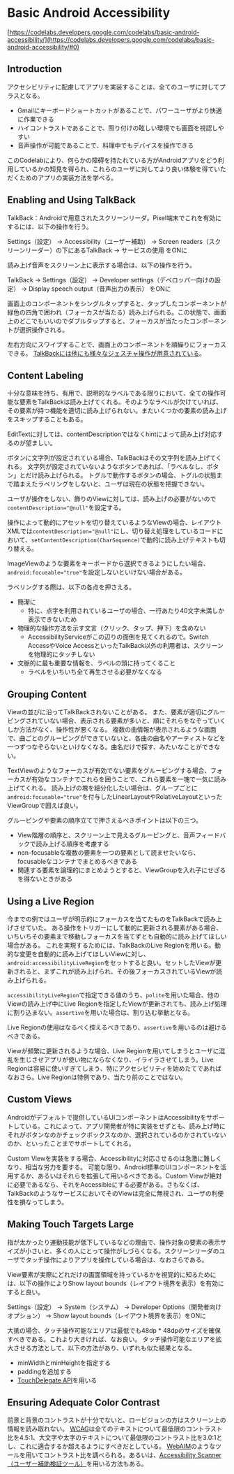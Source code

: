 # Basic Android Accessibility

[https://codelabs.developers.google.com/codelabs/basic-android-accessibility/](https://codelabs.developers.google.com/codelabs/basic-android-accessibility/#0)

## Introduction

アクセシビリティに配慮してアプリを実装することは、全てのユーザに対してプラスとなる。
  - Gmailにキーボードショートカットがあることで、パワーユーザがより快適に作業できる
  - ハイコントラストであることで、照り付けの眩しい環境でも画面を視認しやすい
  - 音声操作が可能であることで、料理中でもデバイスを操作できる

このCodelabにより、何らかの障碍を持たれている方がAndroidアプリをどう利用しているかの知見を得られ、これらのユーザに対してより良い体験を得ていただくためのアプリの実装方法を学べる。

## Enabling and Using TalkBack

TalkBack：Androidで用意されたスクリーンリーダ。Pixel端末でこれを有効にするには、以下の操作を行う。

Settings（設定） -> Accessibility（ユーザー補助） -> Screen readers（スクリーンリーダー）の下にあるTalkBack -> サービスの使用 をONに

読み上げ音声をスクリーン上に表示する場合は、以下の操作を行う。

TalkBack -> Settings（設定） -> Developer settings（デベロッパー向けの設定） -> Display speech output（音声出力の表示） をONに

画面上のコンポーネントをシングルタップすると、タップしたコンポーネントが緑色の四角で囲われ（フォーカスが当たる）読み上げられる。この状態で、画面上のどこでもいいのでダブルタップすると、フォーカスが当たったコンポーネントが選択操作される。

左右方向にスワイプすることで、画面上のコンポーネントを順繰りにフォーカスできる。
[TalkBackには他にも様々なジェスチャ操作が用意されている](https://support.google.com/accessibility/android/answer/6151827)。

## Content Labeling

十分な意味を持ち、有用で、説明的なラベルである限りにおいて、全ての操作可能な要素をTalkBackは読み上げてくれる。そのようなラベルが欠けていれば、その要素が持つ機能を適切に読み上げられない。またいくつかの要素の読み上げをスキップすることもある。

EditTextに対しては、contentDescriptionではなくhintによって読み上げ対応するのが望ましい。

ボタンに文字列が設定されている場合、TalkBackはその文字列を読み上げてくれる。
文字列が設定されていないようなボタンであれば、「ラベルなし、ボタン」とだけ読み上げられる。
トグルで動作するボタンの場合、トグルの状態まで踏まえたラベリングをしないと、ユーザは現在の状態を把握できない。

ユーザが操作をしない、飾りのViewに対しては、読み上げの必要がないので`contentDescription="@null"`を設定する。

操作によって動的にアセットを切り替えているようなViewの場合、レイアウトXMLでは`contentDescription="@null"`にし、切り替え処理をしているコードにおいて、`setContentDescription(CharSequence)`で動的に読み上げテキストも切り替える。

ImageViewのような要素をキーボードから選択できるようにしたい場合、`android:focusable="true"`を設定しないといけない場合がある。

ラベリングする際は、以下の各点を押さえる。
- 簡潔に
  - 特に、点字を利用されているユーザの場合、一行あたり40文字未満しか表示できないため
- 物理的な操作方法を示す文言（クリック、タップ、押下）を含めない
  - AccessibilityServiceがこの辺りの面倒を見てくれるので。Switch AccessやVoice AccessといったTalkBack以外の利用者は、スクリーンを物理的にタッチしない
- 文脈的に最も重要な情報を、ラベルの頭に持ってくること
  - ラベルをいちいち全て再生させる必要がなくなる

## Grouping Content

Viewの並びに沿ってTalkBackされないことがある。
また、要素が適切にグルーピングされていない場合、表示される要素が多いと、順にそれらをなぞっていくしか方法がなく、操作性が悪くなる。
複数の曲情報が表示されるような画面で、曲ごとのグルーピングができていないと、各曲の曲名やアーティストなどを一つずつなぞらないといけなくなる。曲名だけで探す、みたいなことができない。

TextViewのようなフォーカスが有効でない要素をグルーピングする場合、フォーカスが有効なコンテナでこれらを囲うことで、これら要素を一塊で一気に読み上げてくれる。
読み上げの塊を細分化したい場合は、グループごとに`android:focusable="true"`を付与したLinearLayoutやRelativeLayoutといったViewGroupで囲えば良い。

グルーピングや要素の順序立てで押さえるべきポイントは以下の三つ。
- View階層の順序と、スクリーン上で見えるグルーピングと、音声フィードバックで読み上げる順序を考慮する
- non-focusableな複数の要素を一つの要素として読ませたいなら、focusableなコンテナでまとめるべきである
- 関連する要素を論理的にまとめようとすると、ViewGroupを入れ子にせざるを得ないときがある

## Using a Live Region

今までの例ではユーザが明示的にフォーカスを当てたものをTalkBackで読み上げさせていた。
ある操作をトリガーにして動的に更新される要素がある場合、いちいちその要素まで移動しフォーカスを当てずとも自動的に読み上げてほしい場合がある。
これを実現するためには、TalkBackのLive Regionを用いる。動的な変更を自動的に読み上げてほしいViewに対し、`android:accessibilityLiveRegion`をセットすると良い。セットしたViewが更新されると、まずこれが読み上げられ、その後フォーカスされているViewが読み上げられる。

`accessibilityLiveRegion`で指定できる値のうち、`polite`を用いた場合、他のViewの読み上げ中にLive Regionを指定したViewが更新されても、読み上げ処理に割り込まない。`assertive`を用いた場合は、割り込む挙動となる。

Live Regionの使用はなるべく控えるべきであり、`assertive`を用いるのは避けるべきである。

Viewが頻繁に更新されるような場合、Live Regionを用いてしまうとユーザに混乱を生じさせアプリが使い物にならなくなり、イライラさせてしまう。Live Regionは容易に使いすぎてしまう、特にアクセシビリティを始めたてであればなおさら。Live Regionは特例であり、当たり前のことではない。

## Custom Views

Androidがデフォルトで提供しているUIコンポーネントはAccessibilityをサポートしている。これによって、アプリ開発者が特に実装をせずとも、読み上げ時にそれがボタンなのかチェックボックスなのか、選択されているのかされていないのか、といったことまでサポートしてくれる。

Custom Viewを実装をする場合、Accessibilityに対応させるのは急激に難しくなり、相当な労力を要する。
可能な限り、Android標準のUIコンポーネントを活用するか、あるいはそれらを拡張して用いるべきである。Custom Viewが絶対に必要であるなら、それをAccessibleにする必要がある。さもなくば、TalkBackのようなサービスにおいてそのViewは完全に無視され、ユーザの利便性を損なってしまう。

## Making Touch Targets Large

指が太かったり運動技能が低下しているなどの理由で、操作対象の要素の表示サイズが小さいと、多くの人にとって操作がしづらくなる。スクリーンリーダのユーザでタッチ操作によりアプリを操作している場合は、なおさらである。

View要素が実際にどれだけの画面領域を持っているかを視覚的に知るためには、以下の操作によりShow layout bounds（レイアウト境界を表示）を有効にすると良い。

Settings（設定） -> System（システム） -> Developer Options（開発者向けオプション） -> Show layout bounds（レイアウト境界を表示）をONに


大抵の場合、タッチ操作可能なエリアは最低でも48dp * 48dpのサイズを確保すべきである。これより大きければ、なお良い。
タッチ操作可能なエリアを拡大させる方法として、以下の方法があり、いずれも似た結果となる。

- minWidthとminHeightを指定する
- paddingを追加する
- [TouchDelegate API](http://developer.android.com/reference/android/view/TouchDelegate.html)を用いる

## Ensuring Adequate Color Contrast

前景と背景のコントラストが十分でないと、ロービジョンの方はスクリーン上の情報を読み取れない。
[WCAG](http://www.w3.org/TR/UNDERSTANDING-WCAG20/visual-audio-contrast-contrast.html)は全てのテキストについて最低限のコントラスト比を4.5:1、大文字や太字のテキストについて最低限のコントラスト比を3.0:1とし、これに適合するか超えるようにすべきだとしている。
[WebAIM](https://webaim.org/resources/contrastchecker/)のようなツールを用いてコントラスト比を調べられる。あるいは、[Accessibility Scanner（ユーザー補助検証ツール）](https://play.google.com/store/apps/details?id=com.google.android.apps.accessibility.auditor)を用いる方法もある。